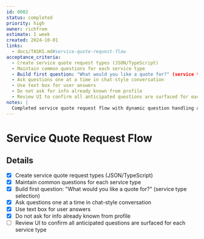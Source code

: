 ```yaml
---
id: 0002
status: completed
priority: high
owner: richfrem
estimate: 1 week
created: 2024-10-01
links:
  - docs/TASKS.md#service-quote-request-flow
acceptance_criteria:
  - Create service quote request types (JSON/TypeScript)
  - Maintain common questions for each service type
  - Build first question: "What would you like a quote for?" (service type selection)
  - Ask questions one at a time in chat-style conversation
  - Use text box for user answers
  - Do not ask for info already known from profile
  - Review UI to confirm all anticipated questions are surfaced for each service type
notes: |
  Completed service quote request flow with dynamic question handling and chat-style interface.
---
```


# Service Quote Request Flow

## Details
- [x] Create service quote request types (JSON/TypeScript)
- [x] Maintain common questions for each service type
- [x] Build first question: "What would you like a quote for?" (service type selection)
- [x] Ask questions one at a time in chat-style conversation
- [x] Use text box for user answers
- [x] Do not ask for info already known from profile
- [ ] Review UI to confirm all anticipated questions are surfaced for each service type
